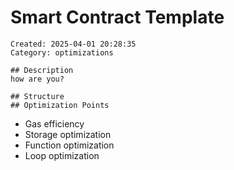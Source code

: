 # Smart Contract Template
    Created: 2025-04-01 20:28:35
    Category: optimizations

    ## Description
    how are you?

    ## Structure
    ## Optimization Points
- Gas efficiency
- Storage optimization
- Function optimization
- Loop optimization
